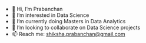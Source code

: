 - 👋 Hi, I’m Prabanchan
- 👀 I’m interested in Data Science
- 🌱 I’m currently doing Masters in Data Analytics
- 💞️ I’m looking to collaborate on Data Science projects 
- 📫 Reach me: shiksha.prabanchan@gmail.com

<!---
prabanchan6/prabanchan6 is a ✨ special ✨ repository because its `README.md` (this file) appears on your GitHub profile.
You can click the Preview link to take a look at your changes.
--->
